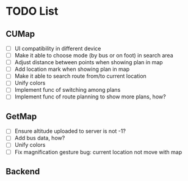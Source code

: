 # TODO List

## CUMap

- [ ] UI compatibility in different device
- [ ] Make it able to choose mode (by bus or on foot) in search area
- [ ] Adjust distance between points when showing plan in map
- [ ] Add location mark when showing plan in map
- [ ] Make it able to search route from/to current location
- [ ] Unify colors
- [ ] Implement func of switching among plans
- [ ] Implement func of route planning to show more plans, how?

## GetMap

- [ ] Ensure altitude uploaded to server is not -1?
- [ ] Add bus data, how?
- [ ] Unify colors
- [ ] Fix magnification gesture bug: current location not move with map

## Backend